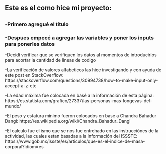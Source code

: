 <h2>Este es el como hice mi proyecto:<h2>
<h3>-Primero agregué el titulo</h3>
<h3>-Despues empecé a agregar las variables y poner los inputs para ponerles datos</h3>
<p>-Decidí verificar que se verifiquen los datos al momentos de introducirlos para acortar la cantidad de lineas de codigo</p>
<p>-La verificación de valores alfabeticos las hice investigando y con ayuda de este post en StackOverflow: https://stackoverflow.com/questions/30994738/how-to-make-input-only-accept-a-z-etc</p>
<p>-La edad máxima fue colocada en basé a la información de esta página: https://es.statista.com/grafico/27337/las-personas-mas-longevas-del-mundo/</p>
<p>-El peso y estatura mínimo fueron colocados en base a Chandra Bahadur Dangi: https://es.wikipedia.org/wiki/Chandra_Bahadur_Dangi</p>
<p>-El calculo fue el ismo que se nos fue entrehado en las instrucciónes de la actividad, las cuales estan basadas a la información del ISSSTE: https://www.gob.mx/issste/es/articulos/que-es-el-indice-de-masa-corporal?idiom=es</p>